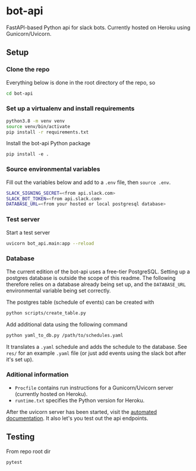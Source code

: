 # bot-api
FastAPI-based Python api for slack bots. Currently hosted on Heroku using Gunicorn/Uvicorn.

## Setup
### Clone the repo
Everything below is done in the root directory of the repo, so 
```bash
cd bot-api
```

### Set up a virtualenv and install requirements
```bash
python3.8 -m venv venv
source venv/bin/activate
pip install -r requirements.txt
```

Install the bot-api Python package
```
pip install -e .
```

### Source environmental variables
Fill out the variables below and add to a `.env` file, then `source .env`.
```bash
SLACK_SIGNING_SECRET=<from api.slack.com>
SLACK_BOT_TOKEN=<from api.slack.com>
DATABASE_URL=<from your hosted or local postgresql database>
```

### Test server
Start a test server
```bash
uvicorn bot_api.main:app --reload
```

### Database
The current edition of the bot-api uses a free-tier PostgreSQL. 
Setting up a postgres database is outside the scope of this readme.
The following therefore relies on a database already being set up,
and the `DATABASE_URL` environmental variable being set correctly.

The postgres table (schedule of events) can be created with 
```bash
python scripts/create_table.py
```

Add additional data using the following command
```bash
python yaml_to_db.py /path/to/schedules.yaml
``` 
It translates a `.yaml` schedule and adds the schedule to the database. 
See `res/` for an example `.yaml` file  (or just add events using the slack bot after it's set up).

### Aditional information
- `Procfile` contains run instructions for a Gunicorn/Uvicorn server 
(currently hosted on Heroku).
- `runtime.txt` specifies the Python version for Heroku.

After the uvicorn server has been started, visit the [automated documentation](http://localhost:8000/docs).
It also let's you test out the api endpoints.

## Testing
From repo root dir
```bash
pytest
```
